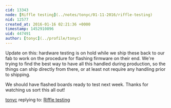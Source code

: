 ```yaml
---
cid: 13343
node: [Riffle testing](../notes/tonyc/01-11-2016/riffle-testing)
nid: 12577
created_at: 2016-01-16 02:21:36 +0000
timestamp: 1452910896
uid: 447491
author: [tonyc](../profile/tonyc)
---
```


Update on this: hardware testing is on hold while we ship these back to our fab to work on the procedure for flashing firmware on their end. We're trying to find the best way to have all this handled during production, so the things can ship directly from there, or at least not require any handling prior to shipping.

We should have flashed boards ready to test next week. Thanks for watching us sort this all out!


[tonyc](../profile/tonyc) replying to: [Riffle testing](../notes/tonyc/01-11-2016/riffle-testing)

